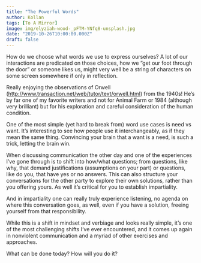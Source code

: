 ```yaml
---
title: "The Powerful Words"
author: Kollan
tags: [To A Mirror]
image: img/elyziah-wood-_pFTM-YNfq8-unsplash.jpg
date: "2019-10-26T10:00:00.000Z"
draft: false
---
```


How do we choose what words we use to express ourselves? A lot of our interactions are predicated on those choices, how we “get our foot through the door” or someone likes us, might very well be a string of characters on some screen somewhere if only in reflection. 

Really enjoying the observations of Orwell (http://www.transaction.net/web/tutor/text/orwell.html) from the 1940s! He’s by far one of my favorite writers and not for Animal Farm or 1984 (although very brilliant) but for his exploration and careful consideration of the human condition.

One of the most simple (yet hard to break from) word use cases is need vs want. It’s interesting to see how people use it interchangeably, as if they mean the same thing. Convincing your brain that a want is a need, is such a trick, letting the brain win.

When discussing communication the other day and one of the experiences I’ve gone through is to shift into how/what questions; from questions, like why, that demand justifications (assumptions on your part) or questions, like do you, that have yes or no answers. This can also structure your conversations for the other party to explore their own solutions, rather than you offering yours. As well it’s critical for you to establish impartiality.

And in impartiality one can really truly experience listening, no agenda on where this conversation goes, as well, even if you have a solution, freeing yourself from that responsibility. 

While this is a shift in mindset and verbiage and looks really simple, it’s one of the most challenging shifts I’ve ever encountered, and it comes up again in nonviolent communication and a myriad of other exercises and approaches.

What can be done today? How will you do it?
